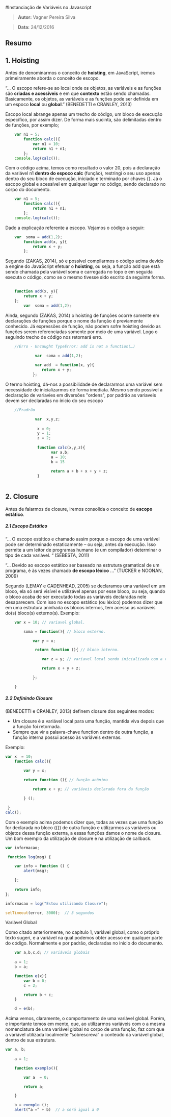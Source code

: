 #Instanciação de Variáveis no Javascript
 > **Autor:** Vagner Pereira Silva
 
 > **Data:** 24/12/2016
 
## Resumo

## 1. Hoisting

Antes de denominarmos o conceito de **hoisting**, em JavaScript, iremos primeiramente aborda o conceito de escopo.

“... O escopo refere-se ao local onde os objetos, as variáveis e as funções são **criadas e acessíveis** e em que **contexto** estão sendo chamadas. Basicamente, os objetos, as variáveis e as funções pode ser definida em um espoco **local** ou **global**.” (BENEDETTI e CRANLEY, 2013)

Escopo local abrange apenas um trecho do código, um bloco de execução especifico, por assim dizer. De forma mais sucinta, são delimitadas dentro de funções, por exemplo;

```js
	var n1 = 5;
		function calc(){
			var n1 = 10;
			return n1 + n1;
		};
	console.log(calc());
```
	
Com o código acima, temos como resultado o valor 20, pois a declaração da variável n1 **dentro do espoco calc** (função), restringi o seu uso apenas dentro do seu bloco de execução, iniciado e terminado por chaves {}.
Já o escopo global e acessível em qualquer lugar no código, sendo declarado no corpo do documento.

```js
	var n1 = 5;
		function calc(){
			return n1 + n1;
		};
	console.log(calc());

```

Dado a explicação referente a escopo. Vejamos o código a seguir:

```js
	var  soma = add(1,2);
		function add(x, y){
			return x + y;
		};
```
Segundo (ZAKAS, 2014),  só e possível compilarmos o código acima devido a engine do JavaScript efetuar o **hoisting**, ou seja, a função add que está sendo chamada pela variável soma e carregada no topo e em seguida executa o código, como se o mesmo tivesse sido escrito da seguinte forma.

```js
	
	function add(x, y){
		return x + y;
	};
        var  soma = add(1,2);
```

Ainda, segundo (ZAKAS, 2014)  o hoisting de funções ocorre somente em declarações de funções porque o nome da função é previamente conhecido. 
Já expressões de função, não podem sofre hoisting devido as funções serem referenciadas somente por meio de uma variável.
Logo o seguindo trecho de código nos retornará erro.

```js
	//Erro - Uncaught TypeError: add is not a function(…)

             var  soma = add(1,2);
              
             var add  = function(x, y){
				return x + y;
			};
```

O termo hoisting, dá-nos a possibilidade de declararmos uma variável sem necessidade de inicializarmos de forma imediata.
Mesmo sendo possivel a declaração de variavies em diversões "ordens", por padrão as variaveis devem ser declaradas no ínicio do seu escopo

```js
	//Pradrão

             var  x,y,z;
              
              x = 0;
              y = 1;
              z = 2;
              
              function calc(x,y,z){
              		var a,b;
              		a = 10;
              		b = 15
              		
              		return a + b + x + y + z;
              }
              
```

## 2. Closure

Antes de falarmos de closure, iremos consolida o conceito de **escopo estático**.

##### 2.1 Escopo Estático

“... O escopo estático e chamado assim porque o escopo de uma variável pode ser determinado estaticamente – ou seja, antes da execução. Isso permite a um leitor de programas humano (e um compilador) determinar o tipo de cada variável. “ (SEBESTA, 2011)

“... Devido ao escopo estático ser baseado na estrutura gramatical de um programa, é às vezes chamado **de escopo léxico** ...” (TUCKER e NOONAN, 2009)

Segundo (LEMAY e CADENHEAD, 2005)  se declaramos uma variável em um bloco, ela só será visível e utilizável apenas por esse bloco, ou seja, quando o bloco acaba de ser executado todas as variáveis declaradas nele desaparecem. 
Com isso no escopo estático (ou léxico) podemos dizer que em uma estrutura aninhada os blocos internos, tem acesso as variáveis do(s) bloco(s) externo(s). 
Exemplo:

```js
	var x = 10; // variavel global.

		soma = function(){ // bloco externo.

			var y = x;

			 return function (){ // bloco interno.

				var z = y; // variavel local sendo inicializada com a variavel do bloco externo.

				return x + y + z;

			};

	}
```
##### 2.2 Definindo Closure

(BENEDETTI e CRANLEY, 2013) definem closure dos seguintes modos:

* Um closure é a variável local para uma função, mantida viva depois que a função foi retornada.
* Sempre que vir a palavra-chave function dentro de outra função, a função interna possui acesso às variáveis externas.

Exemplo:
```js
var x  = 10;
 	function calc(){  
 		
 		var y = x;

 		return function (){ // função anônima

 			return x + y; // variáveis declarada fora da função

 		} ();

 }
calc();

```

Com o exemplo acima podemos dizer que, todas as vezes que uma função for declarada no bloco ({}) de outra função e utilizarmos as variáveis ou objetos dessa função externa, a essas funções damos o nome de closure.
Um bom exemplo da utilização de closure e na utilização de callback.
```js
var informacao; 

 function log(msg) {

    var info = function () {
        alert(msg);

    };
    
    return info;
};

informacao = log("Estou utilizando Closure");

setTimeout(error, 3000);  // 3 segundos
```

Variável Global

Como citado anteriormente, no capitulo 1, variável global, como o próprio texto sugeri, e a variável na qual podemos obter acesso em qualquer parte do código. Normalmente e por padrão, declaradas no início do documento.

```js
	var a,b,c,d; // variáveis globais
	
	a = 1;
	b = a;

	function e(x){
		var b = 0;
		c = 2;

		return b + c;
	}

	d = e(b);
```

Acima vemos, claramente, o comportamento de uma variável global. Porém, e importante temos em mente, que, ao utilizarmos variáveis com o a mesma nomenclatura de uma variável global no corpo de uma função, faz com que a variável utilizada localmente “sobrescreva” o conteúdo da variável global, dentro de sua estrutura.

```js
var a, b;
	
	a = 1;

	function exemplo(){

		var a  = 0;

		return a;

	}

	b = exemplo ();
	alert(“a =” + b)  // a será igual a 0
``` 

